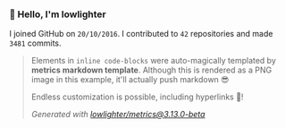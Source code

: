 ### 👋 Hello, I'm lowlighter

I joined GitHub on `20/10/2016`.
I contributed to `42` repositories and made `3481` commits.

> Elements in `inline code-blocks` were auto-magically templated by **metrics markdown template**.
> Although this is rendered as a PNG image in this example, it'll actually push markdown 😎
>
> Endless customization is possible, including hyperlinks 🎉!
>
> *Generated with [lowlighter/metrics@3.13.0-beta](https://github.com/lowlighter/metrics)*
